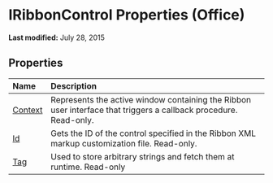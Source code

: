 
# IRibbonControl Properties (Office)

 **Last modified:** July 28, 2015


## Properties



|**Name**|**Description**|
|:-----|:-----|
| [Context](39f9d85a-00e9-9682-3957-51d9e72b4d83.md)|Represents the active window containing the Ribbon user interface that triggers a callback procedure. Read-only.|
| [Id](56a0d143-66de-ab77-0c21-d34341ce5da4.md)|Gets the ID of the control specified in the Ribbon XML markup customization file. Read-only.|
| [Tag](d0f041c0-d7bc-7a4f-df9b-ba62fa08f1ca.md)|Used to store arbitrary strings and fetch them at runtime. Read-only|
